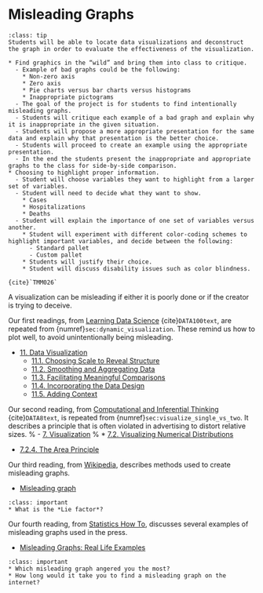 # Misleading Graphs

```{admonition} Learning Outcome
:class: tip
Students will be able to locate data visualizations and deconstruct the graph in order to evaluate the effectiveness of the visualization.
```

```{admonition} Sample Tasks
* Find graphics in the “wild” and bring them into class to critique.
  - Example of bad graphs could be the following:
	* Non-zero axis
	* Zero axis
	* Pie charts versus bar charts versus histograms
	* Inappropriate pictograms
  - The goal of the project is for students to find intentionally misleading graphs.
  - Students will critique each example of a bad graph and explain why it is inappropriate in the given situation.
  - Students will propose a more appropriate presentation for the same data and explain why that presentation is the better choice.
  - Students will proceed to create an example using the appropriate presentation.
  - In the end the students present the inappropriate and appropriate graphs to the class for side-by-side comparison.
* Choosing to highlight proper information.
  - Student will choose variables they want to highlight from a larger set of variables.
  - Student will need to decide what they want to show.
	* Cases
	* Hospitalizations
	* Deaths
  - Student will explain the importance of one set of variables versus another.
	* Student will experiment with different color-coding schemes to highlight important variables, and decide between the following:
	  - Standard pallet
	  - Custom pallet
	* Students will justify their choice.
	* Student will discuss disability issues such as color blindness.

{cite}`TMM026`
```

A visualization can be misleading if either it is poorly done or if the creator is trying to deceive. 

Our first readings, from [Learning Data Science](http://www.textbook.ds100.org/) {cite}`DATA100text`, are repeated from {numref}`sec:dynamic_visualization`.
These remind us how to plot well, to avoid unintentionally being misleading.
* [11. Data Visualization](http://www.textbook.ds100.org/ch/11/viz_intro.html)
  * [11.1. Choosing Scale to Reveal Structure](http://www.textbook.ds100.org/ch/11/viz_scale.html)
  * [11.2. Smoothing and Aggregating Data](http://www.textbook.ds100.org/ch/11/viz_smoothing.html)
  * [11.3. Facilitating Meaningful Comparisons](http://www.textbook.ds100.org/ch/11/viz_comparisons.html)
  * [11.4. Incorporating the Data Design](http://www.textbook.ds100.org/ch/11/viz_data_design.html)
  * [11.5. Adding Context](http://www.textbook.ds100.org/ch/11/viz_context.html)
  
Our second reading, from [Computational and Inferential Thinking](https://inferentialthinking.com/chapters/intro.html) {cite}`DATA8text`, is repeated from {numref}`sec:visualize_single_vs_two`.
It describes a principle that is often violated in advertising to distort relative sizes.
%  - [7. Visualization](https://inferentialthinking.com/chapters/07/Visualization.html)
%    * [7.2. Visualizing Numerical Distributions](https://inferentialthinking.com/chapters/07/2/Visualizing_Numerical_Distributions.html)
- [7.2.4. The Area Principle](https://inferentialthinking.com/chapters/07/2/Visualizing_Numerical_Distributions.html#the-area-principle)

Our third reading, from [Wikipedia](https://en.wikipedia.org/wiki/Main_Page), describes methods used to create misleading graphs.
* [Misleading graph](https://en.wikipedia.org/wiki/Misleading_graph)

```{admonition} Reading Questions
:class: important
* What is the *Lie factor*?
```

Our fourth reading, from [Statistics How To](https://www.statisticshowto.com/), discusses several examples of misleading graphs used in the press.
* [Misleading Graphs: Real Life Examples](https://www.statisticshowto.com/probability-and-statistics/descriptive-statistics/misleading-graphs/)

```{admonition} Reading Questions
:class: important
* Which misleading graph angered you the most?
* How long would it take you to find a misleading graph on the internet?
```
